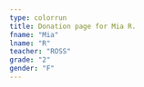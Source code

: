 ```yaml
---
type: colorrun 
title: Donation page for Mia R.
fname: "Mia"
lname: "R"
teacher: "ROSS"
grade: "2"
gender: "F"
---
```


